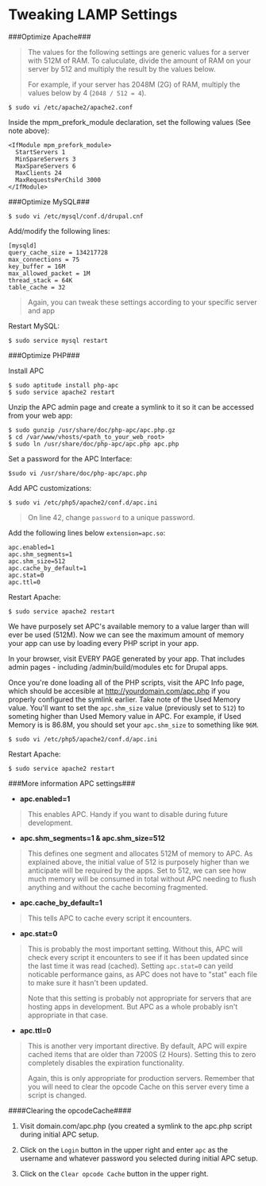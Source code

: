 Tweaking LAMP Settings
======================

###Optimize Apache###

> The values for the following settings are generic values for a server with 
> 512M of RAM. To caluculate, divide the amount of RAM on your server by 512
> and multiply the result by the values below.
> 
> For example, if your server has 2048M (2G) of RAM, multiply the values below 
> by 4 (`2048 / 512 = 4`).

    $ sudo vi /etc/apache2/apache2.conf

Inside the mpm_prefork_module declaration, set the following values (See note above):

    <IfModule mpm_prefork_module>
      StartServers 1
      MinSpareServers 3
      MaxSpareServers 6
      MaxClients 24
      MaxRequestsPerChild 3000
    </IfModule>

###Optimize MySQL###

    $ sudo vi /etc/mysql/conf.d/drupal.cnf

Add/modify the following lines:
    
    [mysqld]
    query_cache_size = 134217728
    max_connections = 75
    key_buffer = 16M
    max_allowed_packet = 1M
    thread_stack = 64K
    table_cache = 32

> Again, you can tweak these settings according to your specific server and app

Restart MySQL:

    $ sudo service mysql restart

###Optimize PHP###

Install APC

    $ sudo aptitude install php-apc
    $ sudo service apache2 restart

Unzip the APC admin page and create a symlink to it so it can be accessed from
your web app:

    $ sudo gunzip /usr/share/doc/php-apc/apc.php.gz
    $ cd /var/www/vhosts/<path_to_your_web_root>
    $ sudo ln /usr/share/doc/php-apc/apc.php apc.php

Set a password for the APC Interface:

    $sudo vi /usr/share/doc/php-apc/apc.php

Add APC customizations:

    $ sudo vi /etc/php5/apache2/conf.d/apc.ini

> On line 42, change `password` to a unique password.

Add the following lines below `extension=apc.so`:

    apc.enabled=1
    apc.shm_segments=1
    apc.shm_size=512
    apc.cache_by_default=1
    apc.stat=0
    apc.ttl=0

Restart Apache:

    $ sudo service apache2 restart

We have purposely set APC's available memory to a value larger than will ever 
be used (512M). Now we can see the maximum amount of memory your app can use
by loading every PHP script in your app.

In your browser, visit EVERY PAGE generated by your app. That includes admin
pages - including /admin/build/modules etc for Drupal apps.

Once you're done loading all of the PHP scripts, visit the APC Info page, which
should be accesible at http://yourdomain.com/apc.php if you properly configured
the symlink earlier. Take note of the Used Memory value. You'll want to set the
`apc.shm_size` value (previously set to `512`) to someting higher than Used
Memory value in APC. For example, if Used Memory is is 86.8M, you should set 
your `apc.shm_size` to something like `96M`.

    $ sudo vi /etc/php5/apache2/conf.d/apc.ini

Restart Apache:

    $ sudo service apache2 restart

###More information APC settings###

* **apc.enabled=1**
> This enables APC. Handy if you want to disable during future development.

* **apc.shm_segments=1 & apc.shm_size=512**
> This defines one segment and allocates 512M of memory to APC. As explained
> above, the initial value of 512 is purposely higher than we anticipate will
> be required by the apps. Set to 512, we can see how much memory will be 
> consumed in total without APC needing to flush anything and without the cache
> becoming fragmented.

* **apc.cache_by_default=1**
> This tells APC to cache every script it encounters.

* **apc.stat=0**
> This is probably the most important setting. Without this, APC will check
> every script it encounters to see if it has been updated since the last
> time it was read (cached). Setting `apc.stat=0` can yeild noticable 
> performance gains, as APC does not have to "stat" each file to make sure it 
> hasn't been updated.
> 
> Note that this setting is probably not appropriate for servers that are 
> hosting apps in development. But APC as a whole probably isn't appropriate
> in that case.

* **apc.ttl=0**
> This is another very important directive. By default, APC will expire cached
> items that are older than 7200S (2 Hours). Setting this to zero completely 
> disables the expiration functionality.
> 
> Again, this is only appropriate for production servers. Remember that you
> will need to clear the opcode Cache on this server every time a script is 
> changed.

####Clearing the opcodeCache####

1. Visit domain.com/apc.php (you created a symlink to the apc.php script during
   initial APC setup.

2. Click on the `Login` button in the upper right and enter `apc` as the username
   and whatever password you selected during initial APC setup.

3. Click on the `Clear opcode Cache` button in the upper right.
